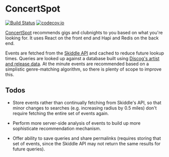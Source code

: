 ConcertSpot
===========

[![Build Status](https://travis-ci.org/tbtommyb/concertspot.png?branch=master)](https://travis-ci.org/tbtommyb/concertspot)
[![codecov.io](https://codecov.io/github/tbtommyb/concertspot/coverage.svg?branch=master)](https://codecov.io/github/tbtommyb/concertspot/?branch=master)

[ConcertSpot](https://www.concertspot.co.uk) recommends gigs and clubnights to you based on what you're looking for. It uses React on the front end and Hapi and Redis on the back end.

Events are fetched from the [Skiddle API](http://www.skiddle.com/api/) and cached to reduce future lookup times. Queries are looked up against a database built using [Discog's artist and release data](http://data.discogs.com/). At the minute events are recommended based on a simplistic genre-matching algorithm, so there is plenty of scope to improve this.

Todos
-----

* Store events rather than continually fetching from Skiddle's API, so that minor changes to searches (e.g. increasing radius by 0.5 miles) don't require fetching the entire set of events again.

* Perform more server-side analysis of events to build up more sophisticate recommendation mechanism.

* Offer ability to save queries and share permalinks (requires storing that set of events, since the Skiddle API may not return the same results for future queries).
